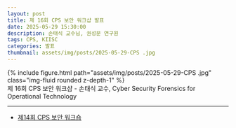 ```yaml
---
layout: post
title: 제 16회 CPS 보안 워크샵 발표
date: 2025-05-29 15:30:00
description: 손태식 교수님, 권성문 연구원
tags: CPS, KIISC
categories: 발표
thumbnail: assets/img/posts/2025-05-29-CPS .jpg
---
```


<div class="row mt-3">
    <div class="col-sm mt-3 mt-md-0">
        {% include figure.html path="assets/img/posts/2025-05-29-CPS .jpg" class="img-fluid rounded z-depth-1" %}
    </div>
</div>

<div class="caption">
제 16회 CPS 보안 워크샵 - 손태식 교수, Cyber Security Forensics for Operational Technology
</div>


<hr>

- [제14회 CPS 보안 워크숍](https://kiisc.or.kr/bbs/pe/article/4163)
